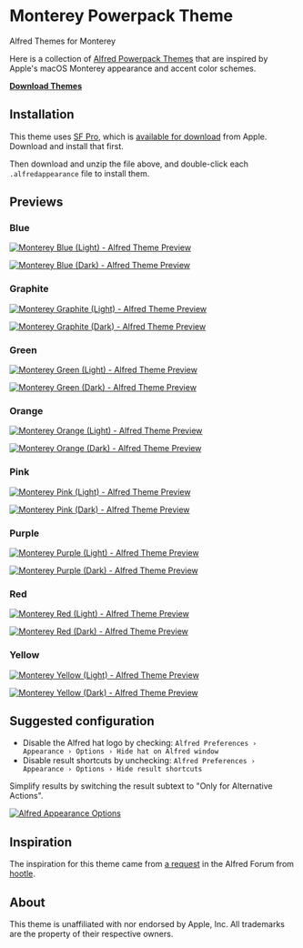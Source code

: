# Monterey Powerpack Theme
Alfred Themes for Monterey

Here is a collection of [Alfred Powerpack Themes](https://www.alfredapp.com/help/appearance/) that are inspired by Apple's macOS Monterey appearance and accent color schemes.

[**Download Themes**](https://github.com/chrismessina/alfred-theme-monterey/releases/latest)

## Installation

This theme uses [SF Pro](https://developer.apple.com/design/human-interface-guidelines/ios/visual-design/typography/), which is [available for download](https://developer.apple.com/fonts/) from Apple. Download and install that first.

Then download and unzip the file above, and double-click each `.alfredappearance` file to install them.

## Previews

### Blue

[![Monterey Blue (Light) - Alfred Theme Preview](./assets/montery-blue-light-preview.png)](./assets/montery-blue-light-preview.png)

[![Monterey Blue (Dark) - Alfred Theme Preview](./assets/montery-blue-dark-preview.png)](./assets/montery-blue-dark-preview.png)

### Graphite

[![Monterey Graphite (Light) - Alfred Theme Preview](./assets/montery-graphite-light-preview.png)](./assets/montery-graphite-light-preview.png)

[![Monterey Graphite (Dark) - Alfred Theme Preview](./assets/montery-graphite-dark-preview.png)](./assets/montery-graphite-dark-preview.png)

### Green

[![Monterey Green (Light) - Alfred Theme Preview](./assets/montery-green-light-preview.png)](./assets/montery-green-light-preview.png)

[![Monterey Green (Dark) - Alfred Theme Preview](./assets/montery-green-dark-preview.png)](./assets/montery-green-dark-preview.png)

### Orange

[![Monterey Orange (Light) - Alfred Theme Preview](./assets/montery-orange-light-preview.png)](./assets/montery-orange-light-preview.png)

[![Monterey Orange (Dark) - Alfred Theme Preview](./assets/montery-orange-dark-preview.png)](./assets/montery-orange-dark-preview.png)

### Pink

[![Monterey Pink (Light) - Alfred Theme Preview](./assets/montery-pink-light-preview.png)](./assets/montery-pink-light-preview.png)

[![Monterey Pink (Dark) - Alfred Theme Preview](./assets/montery-pink-dark-preview.png)](./assets/montery-pink-dark-preview.png)

### Purple

[![Monterey Purple (Light) - Alfred Theme Preview](./assets/montery-purple-light-preview.png)](./assets/montery-purple-light-preview.png)

[![Monterey Purple (Dark) - Alfred Theme Preview](./assets/montery-purple-dark-preview.png)](./assets/montery-purple-dark-preview.png)

### Red

[![Monterey Red (Light) - Alfred Theme Preview](./assets/montery-red-light-preview.png)](./assets/montery-red-light-preview.png)

[![Monterey Red (Dark) - Alfred Theme Preview](./assets/montery-red-dark-preview.png)](./assets/montery-red-dark-preview.png)

### Yellow

[![Monterey Yellow (Light) - Alfred Theme Preview](./assets/montery-yellow-light-preview.png)](./assets/montery-yellow-light-preview.png)

[![Monterey Yellow (Dark) - Alfred Theme Preview](./assets/montery-yellow-dark-preview.png)](./assets/montery-yellow-dark-preview.png)

## Suggested configuration

- Disable the Alfred hat logo by checking: `Alfred Preferences › Appearance › Options › Hide hat on Alfred window`
- Disable result shortcuts by unchecking: `Alfred Preferences › Appearance › Options › Hide result shortcuts`

Simplify results by switching the result subtext to "Only for Alternative Actions".

[![Alfred Appearance Options](./assets/alfred-appearance-options.png)](./assets/alfred-appearance-options.png)

## Inspiration

The inspiration for this theme came from [a request](https://www.alfredforum.com/topic/17071-can-we-have-some-coloured-themes-for-the-m1-imac-please/) in the Alfred Forum from [hootle](https://www.alfredforum.com/profile/23171-hootle/0).


## About

This theme is unaffiliated with nor endorsed by Apple, Inc. All trademarks are the property of their respective owners.
